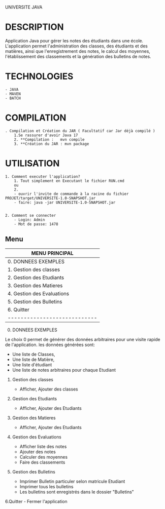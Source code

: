 UNIVERSITE JAVA

# DESCRIPTION

Application Java pour gérer les notes des étudiants dans une école.
L'application permet l'administration des classes, des étudiants et des
matières, ainsi que l'enregistrement des notes, le calcul des moyennes,
l'établissement des classements et la génération des bulletins de notes.

# TECHNOLOGIES
	- JAVA
	- MAVEN
	- BATCH

# COMPILATION

	. Compilation et Création du JAR ( Facultatif car Jar déjà compilé )
		1.Se rassurer d'avoir Java 17
		2. **Compilation :   mvn compile
		3. **Création du JAR : mvn package


# UTILISATION

	1. Comment executer l'application?
		1. Tout simplement en Executant le fichier RUN.cmd
		ou
		2.
		- ouvrir l'invite de commande à la racine du fichier PROJET/target/UNIVERSITE-1.0-SNAPSHOT.jar
		- faire: java -jar UNIVERSITE-1.0-SNAPSHOT.jar


	2. Comment se connecter
		- Login: Admin
		- Mot de passe: 1478
 Menu
------------------------------
|      MENU PRINCIPAL        |
|----------------------------|
| 0. DONNEES EXEMPLES        |
| 1. Gestion des classes     |
| 2. Gestion des Etudiants   |
| 3. Gestion des Matieres    |
| 4. Gestion des Evaluations |
| 5. Gestion des Bulletins   |
| 6. Quitter                 |
|----------------------------|


0. DONNEES EXEMPLES 

Le choix 0 permet de générer des données arbitraires pour une visite rapide de l'application.
les données générées sont: 

- Une liste de Classes, 
- Une liste de Matière, 
- Une liste d'étudiant
- Une liste de notes arbitraires pour chaque Etudiant


1. Gestion des classes
	- Afficher, Ajouter des classes

2. Gestion des Etudiants 
	- Afficher, Ajouter des Etudiants

3. Gestion des Matieres
	- Afficher, Ajouter des Etudiants

4. Gestion des Evaluations 
	- Afficher liste des notes
	- Ajouter des notes 
	- Calculer des moyennes
	- Faire des classements
5. Gestion des Bulletins 
	- Imprimer Bulletin particuler selon matricule Etudiant
	- Imprimer tous les bulletins
	- Les bulletins sont enregistrés dans le dossier "Bulletins"

6.Quitter
	- Fermer l'application


